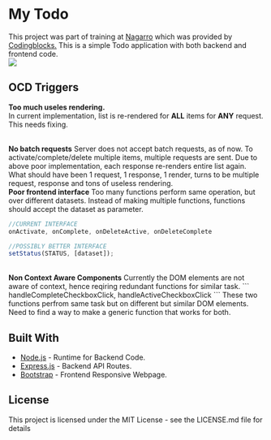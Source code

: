 # My Todo

This project was part of training at <a href='http://www.nagarro.com/en'>Nagarro</a> which was provided by <a href='https://codingblocks.com/'>Codingblocks.</a> 
This is a simple Todo application with both backend and frontend code.
</br>
<img src='http://i.imgur.com/9kvmcD4.png'/>

## OCD Triggers

<b>Too much useles rendering.</b></br>
In current implementation, list is re-rendered for <b>ALL</b> items for <b>ANY</b> request. 
This needs fixing.

</br>
<b>No batch requests</b>
Server does not accept batch requests, as of now. To activate/complete/delete multiple items, multiple requests are sent.
Due to above poor implementation, each response re-renders entire list again.
What should have been 1 request, 1 response, 1 render, turns to be multiple request, response and tons of useless rendering.

</br>
<b>Poor frontend interface</b>
Too many functions perform same operation, but over different datasets. Instead of making multiple functions, functions should accept the dataset as parameter.

```javascript
//CURRENT INTERFACE
onActivate, onComplete, onDeleteActive, onDeleteComplete 

//POSSIBLY BETTER INTERFACE
setStatus(STATUS, [dataset]); 
```

</br>
<b>Non Context Aware Components</b>
Currently the DOM elements are not aware of context, hence reqiring redundant functions for similar task.
```
handleCompleteCheckboxClick, handleActiveCheckboxClick
```
These two functions perfrom same task but on different but similar DOM elements. Need to find a way to make a generic function that works for both.

</br>

## Built With

* [Node.js](https://nodejs.org/en/) - Runtime for Backend Code.
* [Express.js](https://expressjs.com) - Backend API Routes.
* [Bootstrap](https://getbootstrap.com/) - Frontend Responsive Webpage.

## License

This project is licensed under the MIT License - see the LICENSE.md file for details

